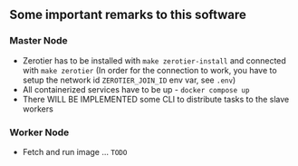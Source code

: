 ## Some important remarks to this software


### Master Node
 - Zerotier has to be installed with `make zerotier-install` and connected with `make zerotier` (In order for the connection to work, you have to setup the network id `ZEROTIER_JOIN_ID` env var, see `.env`)
 - All containerized services have to be up - `docker compose up`
 - There WILL BE IMPLEMENTED some CLI to distribute tasks to the slave workers



### Worker Node
 - Fetch and run image ... `TODO`

